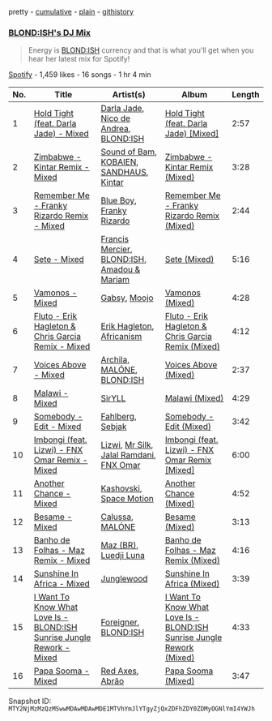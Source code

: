 pretty - [cumulative](/playlists/cumulative/37i9dQZF1DX0hc6vjTG8Od.md) - [plain](/playlists/plain/37i9dQZF1DX0hc6vjTG8Od) - [githistory](https://github.githistory.xyz/mackorone/spotify-playlist-archive/blob/main/playlists/plain/37i9dQZF1DX0hc6vjTG8Od)

### [BLOND:ISH's DJ Mix](https://open.spotify.com/playlist/37i9dQZF1DX0hc6vjTG8Od)

> Energy is <a href ="spotify:artist:6zsJjoCtL1WByG0VsuFWzR">BLOND:ISH</a> currency and that is what you'll get when you hear her latest mix for Spotify!

[Spotify](https://open.spotify.com/user/spotify) - 1,459 likes - 16 songs - 1 hr 4 min

| No. | Title | Artist(s) | Album | Length |
|---|---|---|---|---|
| 1 | [Hold Tight \(feat\. Darla Jade\) \- Mixed](https://open.spotify.com/track/3XT6yWtOXWFL4ilFsWMHCS) | [Darla Jade](https://open.spotify.com/artist/615ZycClQL8KQ8qzZiuP8T), [Nico de Andrea](https://open.spotify.com/artist/3h1aCZ3gZ4zIWxnsxcBrPD), [BLOND:ISH](https://open.spotify.com/artist/6zsJjoCtL1WByG0VsuFWzR) | [Hold Tight \(feat\. Darla Jade\) \[Mixed\]](https://open.spotify.com/album/22slRioxWfxtD7fM0iIfEJ) | 2:57 |
| 2 | [Zimbabwe \- Kintar Remix \- Mixed](https://open.spotify.com/track/0MddDTtXeJCAVjkemdJnbS) | [Sound of Bam](https://open.spotify.com/artist/1WoJDrxx1Np6um5VZNepe9), [KOBAIEN](https://open.spotify.com/artist/0N5BVAMacv1bBPdLYmJLky), [SANDHAUS](https://open.spotify.com/artist/3VPDTHXbhY1NdFM3xpf2Ta), [Kintar](https://open.spotify.com/artist/4WZgFtQLzzmubwRq44JOjT) | [Zimbabwe \- Kintar Remix \(Mixed\)](https://open.spotify.com/album/34hJkqspyDCXgBFqyZLfxh) | 3:28 |
| 3 | [Remember Me \- Franky Rizardo Remix \- Mixed](https://open.spotify.com/track/1fDA3ldy7BAaBCYxjQa0Fz) | [Blue Boy](https://open.spotify.com/artist/5wAkbDfgFUeXzWO4rdPQiG), [Franky Rizardo](https://open.spotify.com/artist/2UgphhGSlC9QWgaZWUOCkl) | [Remember Me \- Franky Rizardo Remix \(Mixed\)](https://open.spotify.com/album/6jGm6skYHIBqAwO4YOryaN) | 2:44 |
| 4 | [Sete \- Mixed](https://open.spotify.com/track/3z1z13mLyhJpkpjeHl6XnG) | [Francis Mercier](https://open.spotify.com/artist/44qAhQu52dYKcHOFQd3esf), [BLOND:ISH](https://open.spotify.com/artist/6zsJjoCtL1WByG0VsuFWzR), [Amadou & Mariam](https://open.spotify.com/artist/3KH7WsR2JZQ94Ik8SyabU6) | [Sete \(Mixed\)](https://open.spotify.com/album/6YAvqHUF2IFDBXGhxWhH7Q) | 5:16 |
| 5 | [Vamonos \- Mixed](https://open.spotify.com/track/5IXyh5cA3w0ZcWrRtF9uv2) | [Gabsy](https://open.spotify.com/artist/6FyP2gFlBlrXKhcLGFmwhc), [Moojo](https://open.spotify.com/artist/4bU2sBWgXJtViut3q68o5m) | [Vamonos \(Mixed\)](https://open.spotify.com/album/0NwubSxI3wBH3kVVmEX6jj) | 4:28 |
| 6 | [Fluto \- Erik Hagleton & Chris Garcia Remix \- Mixed](https://open.spotify.com/track/2AJORf6BHuihu8Ksu25eDb) | [Erik Hagleton](https://open.spotify.com/artist/7doZ5BXwD0nDdlSQY6f7VX), [Africanism](https://open.spotify.com/artist/3E9XtGFNNweLtiR8y5aZO5) | [Fluto \- Erik Hagleton & Chris Garcia Remix \(Mixed\)](https://open.spotify.com/album/2pcG3d9EqOcQzy6ha86cAN) | 4:12 |
| 7 | [Voices Above \- Mixed](https://open.spotify.com/track/3qPZTEbn9IaGSpkqKnuPSu) | [Archila](https://open.spotify.com/artist/3XAGebwIZIMFUt0ZgnXOwh), [MALÓNE](https://open.spotify.com/artist/7fQMET8UaHL3gpH9LhqINM), [BLOND:ISH](https://open.spotify.com/artist/6zsJjoCtL1WByG0VsuFWzR) | [Voices Above \(Mixed\)](https://open.spotify.com/album/4pzNZx9XvntTMd56jw310j) | 2:37 |
| 8 | [Malawi \- Mixed](https://open.spotify.com/track/1hhFXhovflUlujdSK6gN4P) | [SirYLL](https://open.spotify.com/artist/65Y8uaasPCKMctCyyk0qOw) | [Malawi \(Mixed\)](https://open.spotify.com/album/03k7cjCBjZz476WJIj3TCE) | 4:29 |
| 9 | [Somebody \- Edit \- Mixed](https://open.spotify.com/track/6duhq6hnZ9L4J5p1UdSOWw) | [Fahlberg](https://open.spotify.com/artist/6lFGvLLUwT6MB6Fx0CkRwk), [Sebjak](https://open.spotify.com/artist/4WaTBVJBxGQ71Ch0swa8DA) | [Somebody \- Edit \(Mixed\)](https://open.spotify.com/album/4GY0a4sPN2rcanWnpBhLjy) | 3:42 |
| 10 | [Imbongi \(feat\. Lizwi\) \- FNX Omar Remix \- Mixed](https://open.spotify.com/track/5sIsDSdlLUohJntW058ySv) | [Lizwi](https://open.spotify.com/artist/70PnxFjOBPqfF4CZSt3A3X), [Mr Silk](https://open.spotify.com/artist/6szHPN8sdoI0UDbDqj0tX8), [Jalal Ramdani](https://open.spotify.com/artist/1Q0KlPMSuhBFnCZX01iFyu), [FNX Omar](https://open.spotify.com/artist/7MCZXlEZfm3kr22Zq6oEMp) | [Imbongi \(feat\. Lizwi\) \- FNX Omar Remix \[Mixed\]](https://open.spotify.com/album/2xKkjK5JfHgvb1Vkw9XCQc) | 6:00 |
| 11 | [Another Chance \- Mixed](https://open.spotify.com/track/0M8fBKvIkci1mQuxYT5XL9) | [Kashovski](https://open.spotify.com/artist/3sQmCQTAFYhnhhoBhsv81C), [Space Motion](https://open.spotify.com/artist/1k7iyyK6j5IJzF0cUMcaGY) | [Another Chance \(Mixed\)](https://open.spotify.com/album/15E0UJiIzVgzfNcD8qwTeW) | 4:52 |
| 12 | [Besame \- Mixed](https://open.spotify.com/track/3aKDTIMpDxCSYyrVmF0zdJ) | [Calussa](https://open.spotify.com/artist/0BlAuudg3BELkqP2nONKSW), [MALÓNE](https://open.spotify.com/artist/7fQMET8UaHL3gpH9LhqINM) | [Besame \(Mixed\)](https://open.spotify.com/album/0FkLqshlspR1ZZ0eGlndLl) | 3:13 |
| 13 | [Banho de Folhas \- Maz Remix \- Mixed](https://open.spotify.com/track/3t3HOYYUWu5I4F0ojids2U) | [Maz \(BR\)](https://open.spotify.com/artist/6gYwbDKcqhLitCTlgF1oZn), [Luedji Luna](https://open.spotify.com/artist/0sWTkzCrdEvuX7Du6MFLzc) | [Banho de Folhas \- Maz Remix \(Mixed\)](https://open.spotify.com/album/2B9eubnX3Zax8esAKX2DSP) | 4:16 |
| 14 | [Sunshine In Africa \- Mixed](https://open.spotify.com/track/0IxdOQLRehEg8alGIytz4Q) | [Junglewood](https://open.spotify.com/artist/7D3dmdOudCcvK2aKrub8Lh) | [Sunshine In Africa \(Mixed\)](https://open.spotify.com/album/7ixoY8VL0pk8MH621cnHnQ) | 3:39 |
| 15 | [I Want To Know What Love Is \- BLOND:ISH Sunrise Jungle Rework \- Mixed](https://open.spotify.com/track/7cKF95yfs14qbCHFPjpMuH) | [Foreigner](https://open.spotify.com/artist/6IRouO5mvvfcyxtPDKMYFN), [BLOND:ISH](https://open.spotify.com/artist/6zsJjoCtL1WByG0VsuFWzR) | [I Want To Know What Love Is \- BLOND:ISH Sunrise Jungle Rework \(Mixed\)](https://open.spotify.com/album/6S2Y7tclhhum1eeVcN2bHY) | 4:33 |
| 16 | [Papa Sooma \- Mixed](https://open.spotify.com/track/6XSeqhGLwqGdbbkDASXyJ6) | [Red Axes](https://open.spotify.com/artist/5Owm9QgL9BSCRQKTX6T08G), [Abrão](https://open.spotify.com/artist/58V5v9MFPcR1Ok4K6gVQsq) | [Papa Sooma \(Mixed\)](https://open.spotify.com/album/22PmTFxwE6CGPBev5lIq6U) | 3:47 |

Snapshot ID: `MTY2NjMzMzQzMSwwMDAwMDAwMDE1MTVhYmJlYTgyZjQxZDFhZDY0ZDMyOGNlYmI4YWJh`

